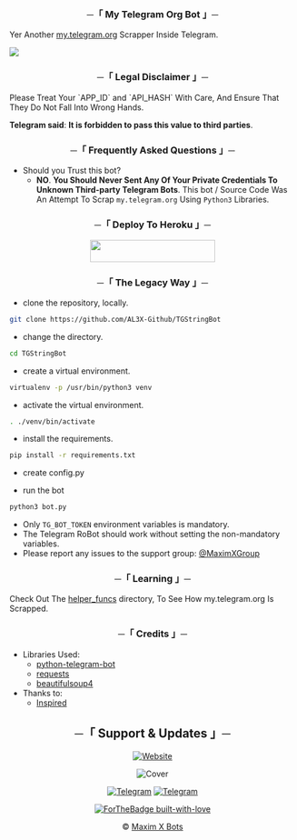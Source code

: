 <h3 align="center">
    ─「 My Telegram Org Bot 」─
</h3>

Yer Another [my.telegram.org](https://my.telegram.org/auth) Scrapper Inside Telegram.

<img src="https://te.legra.ph/file/0c13eb00aaba21dd2f541.jpg">

<h3 align="center">
    ─「 Legal Disclaimer 」─
</h3>
Please Treat Your `APP_ID` and `API_HASH` With Care, And Ensure That They Do Not Fall Into Wrong Hands.

**Telegram said**: __It is forbidden to pass this value to third parties__.

<h3 align="center">
    ─「 Frequently Asked Questions 」─
</h3>

- Should you Trust this bot?
  - **NO**. __You Should Never Sent Any Of Your Private Credentials To Unknown Third-party Telegram Bots__. This bot / Source Code Was An Attempt To Scrap `my.telegram.org` Using `Python3` Libraries.


<h3 align="center">
    ─「 Deploy To Heroku 」─
</h3>

<p align="center"><a href="https://dashboard.heroku.com/new?template=https://github.com/AL3X-Github/TGStringBot"> <img src="https://img.shields.io/badge/Deploy%20On%20Heroku-black?style=for-the-badge&logo=heroku" width="220" height="38.45"/></a></p>


<h3 align="center">
    ─「 The Legacy Way 」─
</h3>

- clone the repository, locally.
```sh
git clone https://github.com/AL3X-Github/TGStringBot
```

- change the directory.
```sh
cd TGStringBot
```

- create a virtual environment.
```sh
virtualenv -p /usr/bin/python3 venv
```

- activate the virtual environment.
```sh
. ./venv/bin/activate
```

- install the requirements.
```sh
pip install -r requirements.txt
```

- create config.py

- run the bot
```sh
python3 bot.py
```


- Only `TG_BOT_TOKEN` environment variables is mandatory.
- The Telegram RoBot should work without setting the non-mandatory variables.
- Please report any issues to the support group: [@MaximXGroup](https://telegram.dog/MaximXGroup)


<h3 align="center">
    ─「 Learning 」─
</h3>

Check Out The [helper_funcs](https://github.com/GreyMattersBot/MyTelegramOrgRoBot/tree/master/helper_funcs) directory, To See How my.telegram.org Is Scrapped.

<h3 align="center">
    ─「 Credits 」─
</h3>

- Libraries Used:
  - [python-telegram-bot](https://github.com/AL3X-Github/TGStringBot)
  - [requests](https://github.com/psf/requests)
  - [beautifulsoup4](https://pypi.org/project/beautifulsoup4)
- Thanks to:
  - [Inspired](https://telegram.dog/SpEcHlDe)

<h2 align="center">
    ─「 Support & Updates 」─
</h2>

<div align="center">

<p align="center"><a href="https://github.com/AL3X-Github"><img alt="Website" src="https://img.shields.io/badge/ㅤPowered By I𝗓υɱi 和泉ㅤ-blue"></a></p>


![Cover](https://te.legra.ph/file/601cfb397a19f503c9265.jpg)

</div>

<div align="center">


[![Telegram](https://img.shields.io/badge/Group-%232C3454?style=for-the-badge&logo=telegram&logoColor=white)](https://telegram.dog/MaximXGroup) [![Telegram](https://img.shields.io/badge/Channel-%232C3454?style=for-the-badge&logo=telegram&logoColor=white)](https://telegram.dog/MaximXChannels)

[![ForTheBadge built-with-love](http://ForTheBadge.com/images/badges/built-with-love.svg)](https://github.com/AL3X-Github)


© [Maxim X Bots](https://telegram.dog/MaximXBots)

</div>

